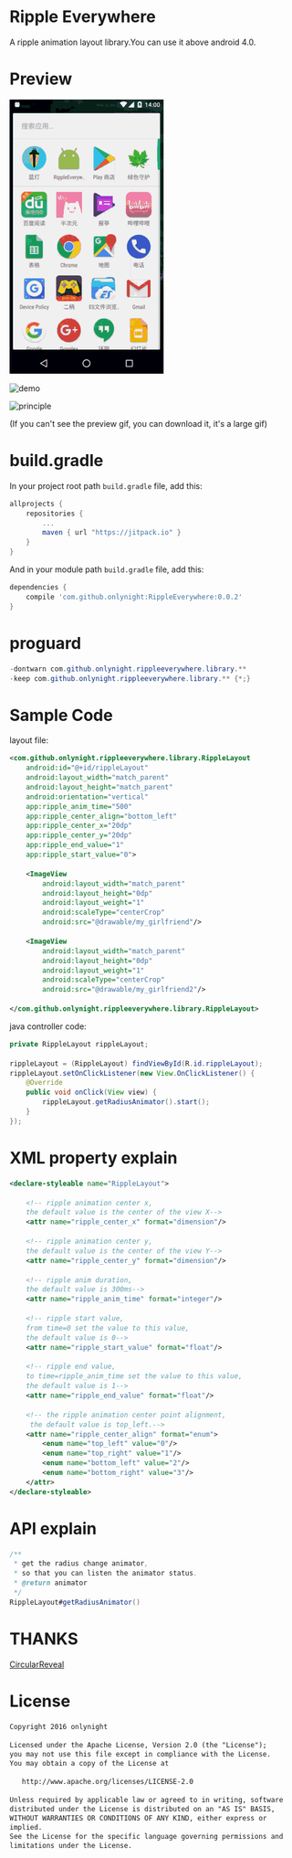 Ripple Everywhere
=================

A ripple animation layout library.You can use it above android 4.0.

# Preview

![ripple_everywhere](./images/ripple_everywhere.gif)

![demo](https://github.com/onlynight/ReadmeDemo/blob/master/Readmes/ReciprocatingAnimation/images/ripple_demo.gif)

![principle](https://github.com/onlynight/ReadmeDemo/blob/master/Readmes/ReciprocatingAnimation/images/ripple_principle.gif)

(If you can't see the preview gif, you can download it, it's a large gif)

# build.gradle
In your project root path ```build.gradle``` file, add this:

```groovy
allprojects {
	repositories {
		...
		maven { url "https://jitpack.io" }
	}
}
```

And in your module path ```build.gradle``` file, add this:

```groovy
dependencies {
    compile 'com.github.onlynight:RippleEverywhere:0.0.2'
}
```

# proguard

```java
-dontwarn com.github.onlynight.rippleeverywhere.library.**
-keep com.github.onlynight.rippleeverywhere.library.** {*;}
```

# Sample Code

layout file:

```xml
<com.github.onlynight.rippleeverywhere.library.RippleLayout
    android:id="@+id/rippleLayout"
    android:layout_width="match_parent"
    android:layout_height="match_parent"
    android:orientation="vertical"
    app:ripple_anim_time="500"
    app:ripple_center_align="bottom_left"
    app:ripple_center_x="20dp"
    app:ripple_center_y="20dp"
    app:ripple_end_value="1"
    app:ripple_start_value="0">

    <ImageView
        android:layout_width="match_parent"
        android:layout_height="0dp"
        android:layout_weight="1"
        android:scaleType="centerCrop"
        android:src="@drawable/my_girlfriend"/>

    <ImageView
        android:layout_width="match_parent"
        android:layout_height="0dp"
        android:layout_weight="1"
        android:scaleType="centerCrop"
        android:src="@drawable/my_girlfriend2"/>

</com.github.onlynight.rippleeverywhere.library.RippleLayout>
```

java controller code:

```java
private RippleLayout rippleLayout;

rippleLayout = (RippleLayout) findViewById(R.id.rippleLayout);
rippleLayout.setOnClickListener(new View.OnClickListener() {
    @Override
    public void onClick(View view) {
        rippleLayout.getRadiusAnimator().start();
    }
});
```

# XML property explain

```xml
<declare-styleable name="RippleLayout">

    <!-- ripple animation center x,
    the default value is the center of the view X-->
    <attr name="ripple_center_x" format="dimension"/>

    <!-- ripple animation center y,
    the default value is the center of the view Y-->
    <attr name="ripple_center_y" format="dimension"/>

    <!-- ripple anim duration,
    the default value is 300ms-->
    <attr name="ripple_anim_time" format="integer"/>

    <!-- ripple start value,
    from time=0 set the value to this value,
    the default value is 0-->
    <attr name="ripple_start_value" format="float"/>

    <!-- ripple end value,
    to time=ripple_anim_time set the value to this value,
    the default value is 1-->
    <attr name="ripple_end_value" format="float"/>

    <!-- the ripple animation center point alignment,
     the default value is top_left.-->
    <attr name="ripple_center_align" format="enum">
        <enum name="top_left" value="0"/>
        <enum name="top_right" value="1"/>
        <enum name="bottom_left" value="2"/>
        <enum name="bottom_right" value="3"/>
    </attr>
</declare-styleable>
```

# API explain

```java
/**
 * get the radius change animator,
 * so that you can listen the animator status.
 * @return animator
 */
RippleLayout#getRadiusAnimator()
```

# THANKS

[CircularReveal]

# License

```
Copyright 2016 onlynight

Licensed under the Apache License, Version 2.0 (the "License");
you may not use this file except in compliance with the License.
You may obtain a copy of the License at

   http://www.apache.org/licenses/LICENSE-2.0

Unless required by applicable law or agreed to in writing, software
distributed under the License is distributed on an "AS IS" BASIS,
WITHOUT WARRANTIES OR CONDITIONS OF ANY KIND, either express or implied.
See the License for the specific language governing permissions and
limitations under the License.
```

[CircularReveal]: https://github.com/ozodrukh/CircularReveal
